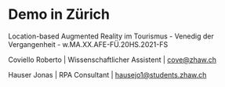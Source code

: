 # Demo in Zürich
Location-based Augmented Reality im Tourismus - Venedig der Vergangenheit - w.MA.XX.AFE-FÜ.20HS.2021-FS
 
Coviello Roberto | Wissenschaftlicher Assistent | cove@zhaw.ch

Hauser Jonas | RPA Consultant | hausejo1@students.zhaw.ch
